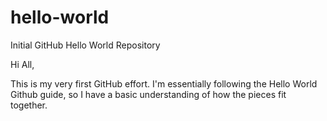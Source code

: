 # hello-world
Initial GitHub Hello World Repository

Hi All,

This is my very first GitHub effort.  I'm essentially following the Hello World Github guide, so I have a basic 
understanding of how the pieces fit together.
